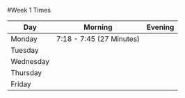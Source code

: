 #Week 1 Times

|   Day   |          Morning         | Evening |
|---------|--------------------------|---------|
|Monday   | 7:18 - 7:45 (27 Minutes) |         |
|Tuesday  |                          |         |
|Wednesday|                          |         |
|Thursday |                          |         |
|Friday   |                          |         |